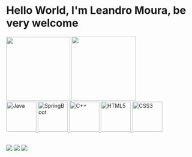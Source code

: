 # Hello World, I'm Leandro Moura, be very welcome

<table>
    <a href="https://github.com/allefe1">
    <img height="170em" src="https://github-readme-stats.vercel.app/api?username=allefe1&count_private=false&show_icons=true&theme=github_dark"/>
    <img height="171em" src="https://github-readme-stats.vercel.app/api/top-langs/?username=allefe1&layout=compact&show_icons=true&theme=github_dark"/>
  
   
 <div>
  <img src="https://img.icons8.com/?size=100&id=13679&format=png&color=000000" width="80" alt="Java"/>  
  <img src="https://img.icons8.com/?size=100&id=90519&format=png&color=000000" width="80" alt="SpringBoot"/>
  <img src="https://img.icons8.com/?size=100&id=TpULddJc4gTh&format=png&color=000000" width="80" alt="C++"/>
  <img src="https://img.icons8.com/color/2x/html-5.png" width="80" alt="HTML5"/>
  <img src="https://img.icons8.com/color/2x/css3.png" width="80" alt="CSS3"/>
 </div>

</table>

<div> 
  <a href="https://www.instagram.com/leandro__moura/" target="_blank"><img src="https://img.shields.io/badge/-Instagram-%23E4405F?style=for-the-badge&logo=instagram&logoColor=white" target="_blank"></a>
  <a href = "mailto: leandromoura10052005@gmail.com"><img src="https://img.shields.io/badge/-Gmail-%23333?style=for-the-badge&logo=gmail&logoColor=white" target="_blank"></a>
  <a href="https://www.linkedin.com/in/leandro-moura-2325242b0/" target="_blank"><img src="https://img.shields.io/badge/-LinkedIn-%230077B5?style=for-the-badge&logo=linkedin&logoColor=white" target="_blank"></a> 
</div>
